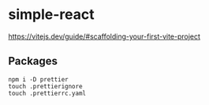 # simple-react

https://vitejs.dev/guide/#scaffolding-your-first-vite-project

## Packages

```shell
npm i -D prettier
touch .prettierignore
touch .prettierrc.yaml
```
